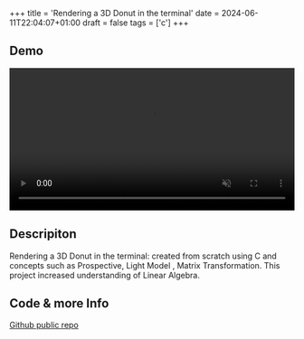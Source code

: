 +++
title = 'Rendering a 3D Donut in the terminal'
date = 2024-06-11T22:04:07+01:00
draft = false 
tags = ['c']
+++


## Demo 

<video controls autoplay loop muted playsinline style="width: 100%; height: auto;">
  <source src="donut.mp4" type="video/mp4">
  Your browser does not support the video tag.
</video>

## Descripiton 
Rendering a 3D Donut in the terminal: created from scratch using C and concepts such as
Prospective, Light Model , Matrix Transformation. This project increased understanding of Linear
Algebra.

## Code & more Info

[Github public repo](https://github.com/ris8z/Donut?tab=readme-ov-file)

